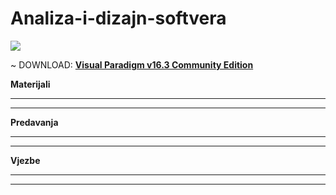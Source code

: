 # Analiza-i-dizajn-softvera

![](https://komarev.com/ghpvc/?username=Analiza-i-dizajn-softvera&label=Broj+posjeta:)


~ DOWNLOAD: [**Visual Paradigm v16.3 Community Edition**](https://www.visual-paradigm.com/download/community.jsp?platform=windows&arch=64bit)

**Materijali**

<hr>

<hr>

**Predavanja**

<hr>

<hr>

**Vjezbe**

<hr>

<hr>